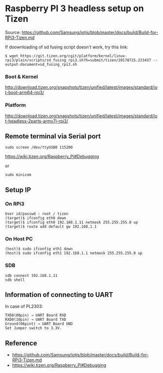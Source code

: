 Raspberry PI 3 headless setup on Tizen
======================================

Source: https://github.com/Samsung/iotjs/blob/master/docs/build/Build-for-RPi3-Tizen.md

If doownloading of sd fusing script doesn't work, try this link:

```
$ wget https://git.tizen.org/cgit/platform/kernel/linux-rpi3/plain/scripts/sd_fusing_rpi3.sh?h=submit/tizen/20170725.223437 --output-document=sd_fusing_rpi3.sh
```

### Boot & Kernel

http://download.tizen.org/snapshots/tizen/unified/latest/images/standard/iot-boot-arm64-rpi3/

### Platform

http://download.tizen.org/snapshots/tizen/unified/latest/images/standard/iot-headless-2parts-armv7l-rpi3/


Remote terminal via Serial port
-------------------------------

```
sudo screen /dev/ttyUSB0 115200
```

https://wiki.tizen.org/Raspberry_Pi#Debugging


or


```
sudo minicom
```



Setup IP
--------

### On RPi3

```
User id/passwd : root / tizen
(target)$ ifconfig eth0 down
(target)$ ifconfig eth0 192.168.1.11 netmask 255.255.255.0 up
(target)$ route add default gw 192.168.1.1
```

### On Host PC

```
(host)$ sudo ifconfig eth1 down
(host)$ sudo ifconfig eth1 192.168.1.1 netmask 255.255.255.0 up
```

### SDB

```
sdb connect 192.168.1.11
sdb shell
```

Information of connecting to UART
---------------------------------

In case of PL2303:
```
TXD0(08pin) → UART Board RXD
RXD0(10pin) → UART Board TXD
Ground(06pint) → UART Board GND
Set Jumper switch to 3.3V.
```


Reference
---------
 * https://github.com/Samsung/iotjs/blob/master/docs/build/Build-for-RPi3-Tizen.md
 * https://wiki.tizen.org/Raspberry_Pi#Debugging
